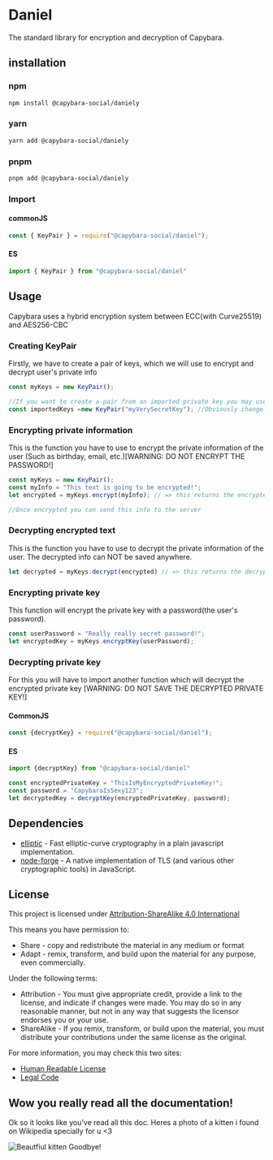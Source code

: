 # Daniel 

The standard library for encryption and decryption of Capybara.

## installation


### npm
```bash
npm install @capybara-social/daniely
```

### yarn
```bash
yarn add @capybara-social/daniely
```

### pnpm
```bash
pnpm add @capybara-social/daniely
```


### Import

#### commonJS
```js
const { KeyPair } = require("@capybara-social/daniel");
```

#### ES
```js
import { KeyPair } from "@capybara-social/daniel"
```

## Usage

Capybara uses a hybrid encryption system between ECC(with Curve25519) and AES256-CBC

### Creating KeyPair
Firstly, we have to create a pair of keys, which we will use to encrypt and decrypt user's private info
```js
const myKeys = new KeyPair();

//If you want to create a pair from an imported private key you may use it like this
const importedKeys =new KeyPair("myVerySecretKey"); //Obviously change the "myVerySecretKey" with the imported private key
```

### Encrypting private information

This is the function you have to use to encrypt the private information of the user (Such as birthday, email, etc.)\[WARNING: DO NOT ENCRYPT THE PASSWORD!\]

```js
const myKeys = new KeyPair();
const myInfo = "This text is going to be encrypted!";
let encrypted = myKeys.encrypt(myInfo); // => this returns the encrypted text

//Once encrypted you can send this info to the server
```

### Decrypting encrypted text

This is the function you have to use to decrypt the private information of the user. The decrypted info can NOT be saved anywhere. 
```js
let decrypted = myKeys.decrypt(encrypted) // => this returns the decrypted text or throw an error 
```
### Encrypting private key
This function will encrypt the private key with a password(the user's password).
```js
const userPassword = "Really really secret password!";
let encryptedKey = myKeys.encryptKey(userPassword);
``` 

### Decrypting private key
For this you will have to import another function which will decrypt the encrypted private key
\[WARNING: DO NOT SAVE THE DECRYPTED PRIVATE KEY!\]
#### CommonJS
```js
const {decryptKey} = require("@capybara-social/daniel");
```
#### ES
```js
import {decryptKey} from "@capybara-social/daniel"
```

```js
const encryptedPrivateKey = "ThisIsMyEncryptedPrivateKey!";
const password = "CapybaraIsSexy123";
let decryptedKey = decryptKey(encryptedPrivateKey, password);
```

## Dependencies

* [elliptic](https://www.npmjs.com/package/elliptic) - Fast elliptic-curve cryptography in a plain javascript implementation.
* [node-forge](https://www.npmjs.com/package/node-forge) - A native implementation of TLS (and various other cryptographic tools) in JavaScript.

## License

This project is licensed under [Attribution-ShareAlike 4.0 International](https://creativecommons.org/licenses/by-sa/4.0/)

This means you have permission to:
* Share - copy and redistribute the material in any medium or format 
* Adapt - remix, transform, and build upon the material
for any purpose, even commercially. 

Under the following terms: 
* Attribution - You must give appropriate credit, provide a link to the license, and indicate if changes were made. You may do so in any reasonable manner, but not in any way that suggests the licensor endorses you or your use. 
* ShareAlike - If you remix, transform, or build upon the material, you must distribute your contributions under the same license as the original. 


For more information, you may check this two sites:

* [Human Readable License](https://creativecommons.org/licenses/by-sa/4.0/)
* [Legal Code](https://creativecommons.org/licenses/by-sa/4.0/legalcode)


## Wow you really read all the documentation!

Ok so it looks like you've read all this doc. 
Heres a photo of a kitten i found on Wikipedia specially for u <3

![Beautfiul kitten](https://upload.wikimedia.org/wikipedia/commons/b/b7/White_kitten.jpg)
Goodbye!